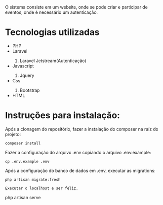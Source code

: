 O sistema consiste em um website, onde se pode criar e participar de eventos, onde é necessário um autenticação.

<h1>Tecnologias utilizadas</h1>
<ul>
    <li>PHP</li>
    <li>Laravel</li>
        <ol> 
            <li>Laravel Jetstream(Autenticação)</li>
        </ol>
<li>Javascript</li>
    <ol>
        <li>Jquery</li>
     </ol>  
<li>Css</li>
    <ol>
        <li>Bootstrap</li>
     </ol>  
<li>HTML</li>
</ul>


<h1>Instruções para instalação:</h1>

Após a clonagem do repositório, fazer a instalação do composer na raíz do projeto:
```
composer install
```
Fazer a configuração do arquivo .env copiando o arquivo .env.example:
```
cp .env.example .env
```
Após a configuração do banco de dados em .env, executar as migrations:
```
php artisan migrate:fresh

Executar o localhost e ser feliz.
```
php artisan serve
